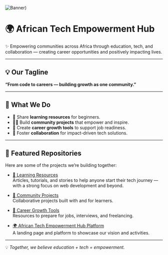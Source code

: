<!-- Profile Banner -->
![Banner](https://github.com/Bwizabusa/Web-development-learning-resources/blob/main/ATEH-banner.png))

# 🌍 African Tech Empowerment Hub  

✨ Empowering communities across Africa through education, tech, and collaboration — creating career opportunities and positively impacting lives.  

---

## 💡 Our Tagline  
**“From code to careers — building growth as one community.”**  

---

## 🔖 What We Do  
- 📘 Share **learning resources** for beginners.  
- 👩‍💻 Build **community projects** that empower and inspire.  
- 🚀 Create **career growth tools** to support job readiness.  
- 🌱 Foster **collaboration** for impact-driven tech solutions.  

---

## 📌 Featured Repositories  
Here are some of the projects we’re building together:  

- [📘 Learning Resources](https://github.com/Bwizabusa/learning-resources)  
  Articles, tutorials, and stories to help anyone start their tech journey — with a strong focus on web development and beyond.  

- [🤝 Community Projects](https://github.com/Bwizabusa/community-projects)  
  Collaborative projects built with and for learners.  

- [🚀 Career Growth Tools](https://github.com/Bwizabusa/career-growth-tools)  
  Resources to prepare for jobs, interviews, and freelancing.  

- [🌍 African Tech Empowerment Hub Platform](https://github.com/Bwizabusa/african-tech-empowerment-hub)  
  A landing page and platform to showcase our vision and activities.  

---

💡 *Together, we believe education + tech = empowerment.*  

